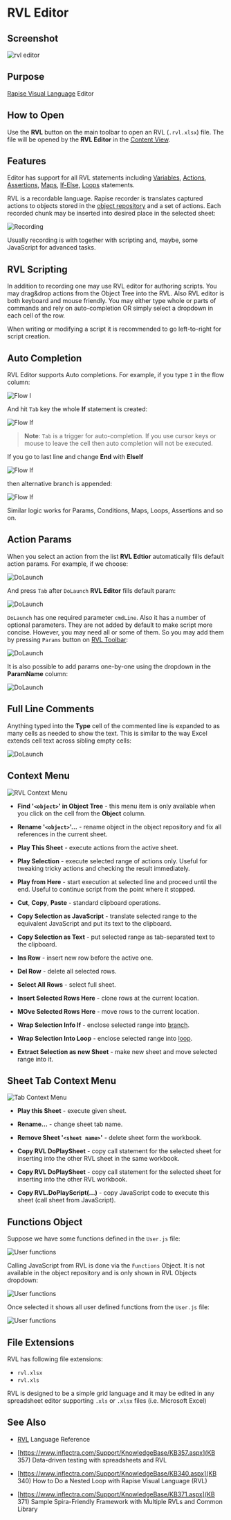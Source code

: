 # RVL Editor

## Screenshot

![rvl editor](./img/rvl_editor1.png)

## Purpose

[Rapise Visual Language](visual_language.md) Editor

## How to Open

Use the **RVL** button on the main toolbar to open an RVL (`.rvl.xlsx`) file. The file will be opened by the **RVL Editor** in the [Content View](content_view.md).

## Features

Editor has support for all RVL statements including
[Variables](../RVL/Variables.md),
[Actions](../RVL/Actions.md),
[Assertions](../RVL/Assertions.md),
[Maps](../RVL/Maps.md),
[If-Else](../RVL/IfElse.md),
[Loops](../RVL/Loops.md)
statements.

RVL is a recordable language. Rapise recorder is translates captured actions to objects stored in the [object repository](object_tree.md) and a set of actions. Each recorded chunk may be inserted into desired place in the selected sheet:

![Recording](./img/rvl_editor_recording.png)

Usually recording is with together with scripting and, maybe, some JavaScript for advanced tasks.

## RVL Scripting

In addition to recording one may use RVL editor for authoring scripts. You may drag&drop actions from the Object Tree into the RVL. Also RVL editor is both keyboard and mouse friendly. You may either type whole or parts of commands and rely on auto-completion OR simply select a dropdown in each cell of the row.

When writing or modifying a script it is recommended to go left-to-right for script creation.

## Auto Completion

RVL Editor supports Auto completions. For example, if you type `I` in the flow column:

![Flow I](./img/rvl_editor_flow_i.png)

And hit `Tab` key the whole **If** statement is created:

![Flow If](./img/rvl_editor_flow_if.png)

> **Note**: `Tab` is a trigger for auto-completion. If you use cursor keys or mouse to leave the cell then auto completion will not be executed.

If you go to last line and change **End** with **ElseIf**

![Flow If](./img/rvl_editor_flow_if_elseif.png)

then alternative branch is appended:

![Flow If](./img/rvl_editor_flow_if_elseif1.png)

Similar logic works for Params, Conditions, Maps, Loops, Assertions and so on.

## Action Params

When you select an action from the list **RVL Edtior** automatically fills default action params. For example, if we choose: 

![DoLaunch](./img/rvl_editor_global_dolaunch0.png)

And press `Tab` after `DoLaunch` **RVL Editor** fills default param:

![DoLaunch](./img/rvl_editor_global_dolaunch1.png)

`DoLaunch` has one required parameter `cmdLine`. Also it has a number of optional parameters. They are not added by default to make script more concise. However, you may need all or some of them. So you may add them by pressing `Params` button on [RVL Toolbar](menu_and_toolbars.md#rvl-toolbar):

![DoLaunch](./img/rvl_editor_global_dolaunch2.png)

It is also possible to add params one-by-one using the dropdown in the **ParamName** column:

![DoLaunch](./img/rvl_editor_global_dolaunch3.png)

## Full Line Comments

Anything typed into the **Type** cell of the commented line is expanded to as many cells as needed to show the text. This is similar to the way Excel extends cell text across sibling empty cells:

![DoLaunch](./img/rvl_editor_comment_line.png)

## Context Menu

![RVL Context Menu](./img/rvl_editor_context_menu.png)

* **Find '`<object>`' in Object Tree** - this menu item is only available when you click on the cell from the **Object** column.

* **Rename '`<object>`'...** - rename object in the object repository and fix all references in the current sheet.

* **Play This Sheet** - execute actions from the active sheet.

* **Play Selection** - execute selected range of actions only. Useful for tweaking tricky actions and checking the result immediately.

* **Play from Here** - start execution at selected line and proceed until the end. Useful to continue script from the point where it stopped.

* **Cut**, **Copy**, **Paste** - standard clipboard operations.

* **Copy Selection as JavaScript** - translate selected range to the equivalent JavaScript and put its text to the clipboard.

* **Copy Selection as Text** - put selected range as tab-separated text to the clipboard.

* **Ins Row** - insert new row before the active one.

* **Del Row** - delete all selected rows.

* **Select All Rows** - select full sheet.

* **Insert Selected Rows Here** - clone rows at the current location.

* **MOve Selected Rows Here** - move rows to the current location.

* **Wrap Selection Info If** - enclose selected range into [branch](../RVL/IfElse.md).

* **Wrap Selection Into Loop** - enclose selected range into [loop](../RVL/Loops.md).

* **Extract Selection as new Sheet** - make new sheet and move selected range into it.

## Sheet Tab Context Menu

![Tab Context Menu](./img/rvl_editor_tab_context_menu.png)

* **Play this Sheet** - execute given sheet.

* **Rename...** - change sheet tab name.

* **Remove Sheet '`<sheet name>`'** - delete sheet form the workbook.

* **Copy RVL DoPlaySheet** - copy call statement for the selected sheet for inserting into the other RVL sheet in the same workbook.

* **Copy RVL DoPlaySheet** - copy call statement for the selected sheet for inserting into the other RVL workbook.

* **Copy RVL.DoPlayScript(...)** - copy JavaScript code to execute this sheet (call sheet from JavaScript).

## Functions Object

Suppose we have some functions defined in the `User.js` file:

![User functions](./img/rvl_editor_functions2.png)

Calling JavaScript from RVL is done via the `Functions` Object. It is not available in the object repository and is only shown in RVL Objects dropdown:

![User functions](./img/rvl_editor_functions1.png)

Once selected it shows all user defined functions from the `User.js` file:

![User functions](./img/rvl_editor_functions3.png)

## File Extensions

RVL has following file extensions:

* `rvl.xlsx`
* `rvl.xls`

RVL is designed to be a simple grid language and it may be edited in any spreadsheet editor supporting `.xls` or `.xlsx` files (i.e. Microsoft Excel)

## See Also

* [RVL](../RVL/Overview.md) Language Reference

* [https://www.inflectra.com/Support/KnowledgeBase/KB357.aspx](KB 357) Data-driven testing with spreadsheets and RVL

* [https://www.inflectra.com/Support/KnowledgeBase/KB340.aspx](KB 340) How to Do a Nested Loop with Rapise Visual Language (RVL)

* [https://www.inflectra.com/Support/KnowledgeBase/KB371.aspx](KB 371) Sample Spira-Friendly Framework with Multiple RVLs and Common Library
